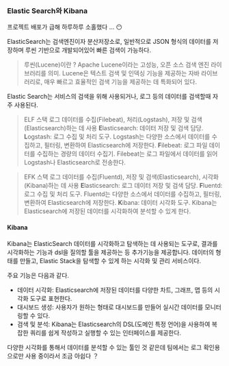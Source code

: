 ### Elastic Search와 Kibana

프로젝트 배포가 급해 하루하루 소홀했다 ... 😶

ElasticSearch는 검색엔진이자 분산저장소로, 일반적으로 JSON 형식의 데이터를 저장하며 루씬 기반으로 개발되어있어 빠른 검색이 가능하다.

> 루씬(Lucene)이란 ?
> Apache Lucene이라는 고성능, 오픈 소스 검색 엔진 라이브러리를 의미. Lucene은 텍스트 검색 및 인덱싱 기능을 제공하는 자바 라이브러리로, 매우 빠르고 효율적인 검색 기능을 제공하는 데 특화되어 있다.

Elastic Search는 서비스의 검색을 위해 사용되거나, 로그 등의 데이터를 검색할때 자주 사용된다.

> ELF 스택
> 로그 데이터를 수집(Filebeat), 처리(Logstash), 저장 및 검색(Elasticsearch)하는 데 사용
> **E**lasticsearch: 데이터 저장 및 검색 담당.
> **L**ogstash: 로그 수집 및 처리 도구. Logstash는 다양한 소스에서 데이터를 수집하고, 필터링, 변환하여 Elasticsearch에 저장한다.
> **F**ilebeat: 로그 파일 데이터를 수집하는 경량의 데이터 수집기. Filebeat는 로그 파일에서 데이터를 읽어 Logstash나 Elasticsearch로 전송한다.

> EFK 스택
> 로그 데이터를 수집(Fluentd), 저장 및 검색(Elasticsearch), 시각화(Kibana)하는 데 사용
> **E**lasticsearch: 로그 데이터 저장 및 검색 담당.
> **F**luentd: 로그 수집 및 처리 도구. Fluentd는 다양한 소스에서 데이터를 수집하고, 필터링, 변환하여 Elasticsearch에 저장한다.
> **K**ibana: 데이터 시각화 도구. Kibana는 Elasticsearch에 저장된 데이터를 시각화하여 분석할 수 있게 한다.

#### Kibana

Kibana는 ElasticSearch 데이터를 시각화하고 탐색하는 데 사용되는 도구로, 결과를 시각화하는 기능과 dsl을 질의할 툴을 제공하는 등 추가기능을 제공합니다. 데이터의 형태를 만들고, Elastic Stack을 탐색할 수 있게 하는 시각화 및 관리 서비스이다.

주요 기능은 다음과 같다.

- 데이터 시각화: Elasticsearch에 저장된 데이터를 다양한 차트, 그래프, 맵 등의 시각화 도구로 표현한다.
- 대시보드 생성: 사용자가 원하는 형태로 대시보드를 만들어 실시간 데이터를 모니터링할 수 있다.
- 검색 및 분석: Kibana는 Elasticsearch의 DSL(도메인 특정 언어)을 사용하여 복잡한 쿼리를 쉽게 작성하고 실행할 수 있는 인터페이스를 제공한다.

다양한 시각화를 통해서 데이터를 분석할 수 있는 툴인 것 같은데 팀에서는 로그 확인용으로만 사용 중이라서 조금 아쉽다 ？
